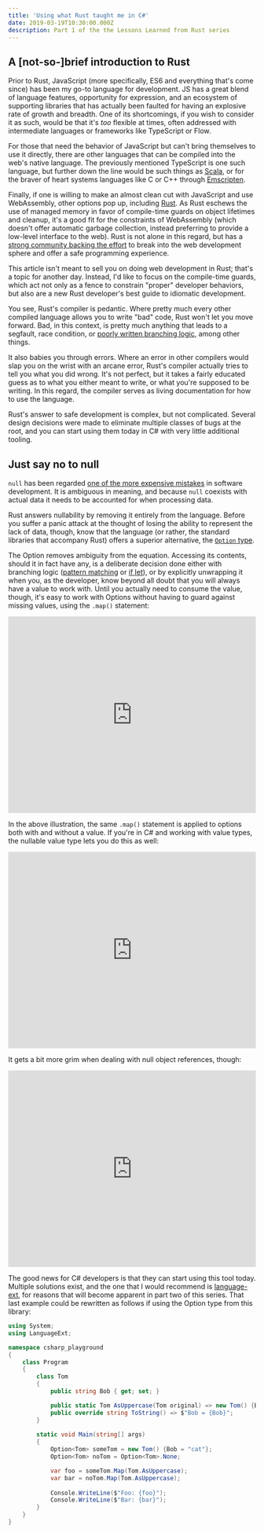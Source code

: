 ```yaml
---
title: 'Using what Rust taught me in C#'
date: 2019-03-19T10:30:00.000Z
description: Part 1 of the the Lessons Learned from Rust series
---
```

## A [not-so-]brief introduction to Rust

Prior to Rust, JavaScript (more specifically, ES6 and everything that's come since) has been my go-to language for development. JS has a great blend of language features, opportunity for expression, and an ecosystem of supporting libraries that has actually been faulted for having an explosive rate of growth and breadth. One of its shortcomings, if you wish to consider it as such, would be that it's _too_ flexible at times, often addressed with intermediate languages or frameworks like TypeScript or Flow.

For those that need the behavior of JavaScript but can't bring themselves to use it directly, there are other languages that can be compiled into the web's native language. The previously mentioned TypeScript is one such language, but further down the line would be such things as [Scala](https://www.scala-js.org/), or for the braver of heart systems languages like C or C++ through [Emscripten](https://emscripten.org/).

Finally, if one is willing to make an almost clean cut with JavaScript and use WebAssembly, other options pop up, including [Rust](https://rustwasm.github.io/book/). As Rust eschews the use of managed memory in favor of compile-time guards on object lifetimes and cleanup, it's a good fit for the constraints of WebAssembly (which doesn't offer automatic garbage collection, instead preferring to provide a low-level interface to the web). Rust is not alone in this regard, but has a [strong community backing the effort](https://www.arewewebyet.org/) to break into the web development sphere and offer a safe programming experience.

This article isn't meant to sell you on doing web development in Rust; that's a topic for another day. Instead, I'd like to focus on the compile-time guards, which act not only as a fence to constrain "proper" developer behaviors, but also are a new Rust developer's best guide to idiomatic development.

You see, Rust's compiler is pedantic. Where pretty much every other compiled language allows you to write "bad" code, Rust won't let you move forward. Bad, in this context, is pretty much anything that leads to a segfault, race condition, or [poorly written branching logic](https://nakedsecurity.sophos.com/2014/02/24/anatomy-of-a-goto-fail-apples-ssl-bug-explained-plus-an-unofficial-patch/), among other things.

It also babies you through errors. Where an error in other compilers would slap you on the wrist with an arcane error, Rust's compiler actually tries to tell you what you did wrong. It's not perfect, but it takes a fairly educated guess as to what you either meant to write, or what you're supposed to be writing. In this regard, the compiler serves as living documentation for how to use the language.

Rust's answer to safe development is complex, but not complicated.  Several design decisions were made to eliminate multiple classes of bugs at the root, and you can start using them today in C# with very little additional tooling.

## Just say no to null

`null` has been regarded [one of the more expensive mistakes](https://www.infoq.com/presentations/Null-References-The-Billion-Dollar-Mistake-Tony-Hoare) in software development.  It is ambiguous in meaning, and because `null` coexists with actual data it needs to be accounted for when processing data.

Rust answers nullability by removing it entirely from the language.  Before you suffer a panic attack at the thought of losing the ability to represent the lack of data, though, know that the language (or rather, the standard libraries that accompany Rust) offers a superior alternative, the [`Option` type](https://doc.rust-lang.org/std/option/enum.Option.html).

The Option removes ambiguity from the equation.  Accessing its contents, should it in fact have any, is a deliberate decision done either with branching logic ([pattern matching](https://doc.rust-lang.org/rust-by-example/flow_control/match/destructuring/destructure_enum.html) or [if let](https://doc.rust-lang.org/rust-by-example/flow_control/if_let.html)), or by explicitly unwrapping it when you, as the developer, know beyond all doubt that you will always have a value to work with.  Until you actually need to consume the value, though, it's easy to work with Options without having to guard against missing values, using the `.map()` statement:

<iframe height="400px" width="100%" src="https://repl.it/repls/VainTidyMedia?lite=true" scrolling="no" frameborder="no" allowtransparency="true" allowfullscreen="true" sandbox="allow-forms allow-pointer-lock allow-popups allow-same-origin allow-scripts allow-modals"></iframe>

In the above illustration, the same `.map()` statement is applied to options both with and without a value.  If you're in C# and working with value types, the nullable value type lets you do this as well:

<iframe height="400px" width="100%" src="https://repl.it/repls/IndolentFrontMonads?lite=true" scrolling="no" frameborder="no" allowtransparency="true" allowfullscreen="true" sandbox="allow-forms allow-pointer-lock allow-popups allow-same-origin allow-scripts allow-modals"></iframe>

It gets a bit more grim when dealing with null object references, though:

<iframe height="400px" width="100%" src="https://repl.it/repls/IndolentFrontMonads?lite=true" scrolling="no" frameborder="no" allowtransparency="true" allowfullscreen="true" sandbox="allow-forms allow-pointer-lock allow-popups allow-same-origin allow-scripts allow-modals"></iframe>



The good news for C# developers is that they can start using this tool today.  Multiple solutions exist, and the one that I would recommend is [language-ext](https://github.com/louthy/language-ext), for reasons that will become apparent in part two of this series.  That last example could be rewritten as follows if using the Option type from this library:

```c#
using System;
using LanguageExt;

namespace csharp_playground
{
    class Program
    {
        class Tom
        {
            public string Bob { get; set; }

            public static Tom AsUppercase(Tom original) => new Tom() {Bob = original.Bob.ToUpper()};
            public override string ToString() => $"Bob = {Bob}";
        }
        
        static void Main(string[] args)
        {
            Option<Tom> someTom = new Tom() {Bob = "cat"};
            Option<Tom> noTom = Option<Tom>.None;

            var foo = someTom.Map(Tom.AsUppercase);
            var bar = noTom.Map(Tom.AsUppercase);
            
            Console.WriteLine($"Foo: {foo}");
            Console.WriteLine($"Bar: {bar}");
        }
    }
}
```
